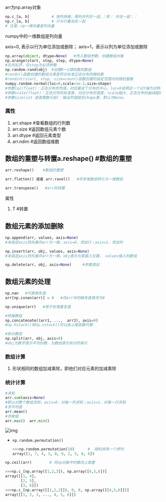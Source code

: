 arr为np.array对象

```python
np.c_[a, b]          # 按列拼接，两列并列在一起,｜和｜ 并在一起｜｜
np.r_[a, b]          # 行与行叠加在一起
# 注意，np一维向量是列向量
```





numpy中的一维数组是列向量

axis=0, 表示以行为单位添加或删除； axis=1，表示以列为单位添加或删除

```python
np.array(object, dtype=None)   #传入数组参数，创建数组对象
np.arange(start, stop, step, dtype=None)
#左闭右开，仅stop为必须参数
np.random.rand(obj)  #创建0～1随机数的数组
#randn()函数创建的数组元素是符合标准正态分布的随机数
#randint(start, stop, size=count)函数创建的指定范围内的随机整数
numpy.random.normal(loc=0,scale=1e-2,size=shape) 
#参数loc(float)：正态分布的均值，对应着这个分布的中心。loc=0说明这一个以Y轴为对称轴的正态分布，
#参数scale(float)：正态分布的标准差，对应分布的宽度，scale越大，正态分布的曲线越矮胖，scale越小，曲线越高瘦。
#参数size(int 或者整数元组)：输出的值赋在shape里，默认为None。
```

### **属性**

1. arr.shape    #查看数组的行列数
2. arr.size       #返回数组元素个数
3. arr.dtype    #返回元素类型
4. arr.ndim     #返回数组维数

## **数组的重塑与转置**a.reshape()    #数组的重塑

```python
arr.reshape()    #数组的重塑
```

```python
arr.flatten() 或者 arr.ravel()   #将多维数组转化为一维数组
```

```python
arr.transpose()   #arr的转置
```

属性

1. T  #转置

## **数组元素的添加删除**

```python
np.append(arr, values, axis=None)
#未指定axis则先展开arr为一维，axis=0，添加行；axis=1，添加列
```

```python
np.insert(arr, obj, values, axis=None)
#未指定axis则先展开arr为一维，obj表示元素插入位置， values插入的数组
```

```python
np.delete(arr, obj, axis=None)     #参数类似
```

## **数组元素的处理**

```python
np.nan   #代表缺失值
arr[np.isnan(arr)] = 0   #将arr中的缺失值填充为0
```

```python
np.unique(arr)   #用于处理重复值
```

```python
#拼接数组
np.concatenate((arr1, ...,  arr2), axis=0)   
#np.hstack()和np.vstack()可以由上面函数代替
```

```python
#拆分数组
np.split(arr, obj, axis=0)
#obj为数字表示平均份数，为数组表示拆分的索引
```

### **数组计算**

1. 形状相同的数组加减乘除，即他们对应元素的加减乘除

### **统计计算**

```python
#求和
arr.sum(axis=None)
#默认对整个数组求和，axis=0，对每一列求和；axis=1，对每一行求和
#求平均值
arr.mean()
#求极值
arr.max()  arr.min()
```







![img](https://img-blog.csdnimg.cn/20190828160900248.jpg?x-oss-process=image/watermark,type_ZmFuZ3poZW5naGVpdGk,shadow_10,text_aHR0cHM6Ly9ibG9nLmNzZG4ubmV0L20wXzM3NDYxNDE2,size_16,color_FFFFFF,t_70)



- `np.random.permutation()`

  ```python
  >>>np.random.permutation(10) 		#  随机排序一个序列
  array([1, 7, 4, 3, 0, 9, 2, 5, 8, 6])
  ```


```python
np.ceil(arr)		# 将np对象中的数向上取整
```

```python
>>>np.c_[np.array([1,2,3]), np.array([4,5,6])]
array([[1, 4],
       [2, 5],
       [3, 6]])
>>>np.c_[np.array([[1,2,3]]), 0, 0, np.array([[4,5,6]])]
array([[1, 2, 3, ..., 4, 5, 6]])
```

